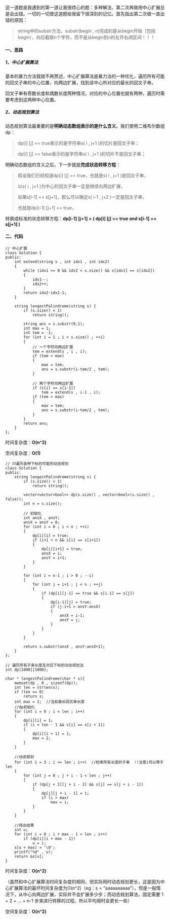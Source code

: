 这一道题是我遇到的第一道让我很烦心的题：多种解法、第二次再做用中心扩展总是会出错。一切的一切使这道题给我留下很深刻的记忆。首先指出第二次做一直出错的原因：

> string中的substr方法，substr(begin , n)完成的是从begin开始（包括begin），向后截取n个字符，而不是从begin到n的左开右闭区间！！！

#### 一、思路

##### 1、中心扩展算法

基本的暴力方法我就不再赘述，中心扩展算法是暴力法的一种优化，遍历所有可能的回文子串的中心位置，向两边扩展，找到该中心所对应的最长的回文子串。

回文子串有奇数长度和偶数长度两种情况，对应的中心位置也就有两种，遍历时需要考虑到这两种中心位置。

##### 2、动态规划算法

动态规划算法最重要的是**明确动态数组表示的是什么含义**。我们使用二维布尔数组dp：

> dp[i] [j] == true表示的是字符串s( i , j+1 )的切片是回文子串；
>
> dp[i] [j] == false表示的是字符串s( i , j+1 )的切片不是回文子串；

明确动态数组的含义之后，下一步就是**完成状态转移方程**：

> 假设我们已经知道dp[i] [j] == true，也就是s( i , j+1 )是回文子串，
>
> 以s( i , j+1 )为中心的回文子串一定是继续向两边扩展，
>
> 如果s[i-1] == s[j+1]，那么可以确定s( i-1 , j+2 )一定是回文子串，
>
> 也就是dp[i-1] [j+1] == true，

转换成标准的状态转移方程：**dp[i-1] [j+1] = ( dp[i] [j] == true and s[i-1] == s[j+1] )**

#### 二、代码

```
// 中心扩展
class Solution {
public:
    int extend(string s , int idx1 , int idx2)
    {
        while (idx1 >= 0 && idx2 < s.size() && s[idx1] == s[idx2])
        {
            idx1--;
            idx2++;
        }
        return idx2-idx1-1;
    }

    string longestPalindrome(string s) {
        if (s.size() < 1)
            return string();

        string ans = s.substr(0,1);
        int max = 1;
        int tem = -1;
        for (int i = 1 ; i < s.size() ; ++i)
        {
            // 一个字符向两边扩展
            tem = extend(s , i , i);
            if (tem > max)
            {
                max = tem;
                ans = s.substr(i-tem/2 , tem);
            }
            
            // 两个字符向两边扩展
            if (s[i] == s[i-1])
                tem = extend(s , i-1 , i);
            if (tem > max)
            {
                max = tem;
                ans = s.substr(i-tem/2 , tem);
            }
        }
        return ans;
    }
};
```

时间复杂度：**O(n^2)**

空间复杂度：**O(1)**

```
// 只遍历各种下标的可能的动态规划
class Solution {
public:
    string longestPalindrome(string s) {
        if (s.size() < 1)
            return string();

        vector<vector<bool>> dp(s.size() , vector<bool>(s.size() , false));
        int n = s.size();

        // 初始化
        int ansX , ansY;
        ansX = ansY = 0;
        for (int i = 0 ; i < n ; ++i)
        {
            dp[i][i] = true;
            if (i+1 < n && s[i] == s[i+1])
            {
                dp[i][i+1] = true;
                ansX = i;
                ansY = i+1;
            }
        }

        for (int i = n-1 ; i > 0 ; --i)
        {
            for (int j = i+1 ; j < n ; ++j)
            {
                if (dp[i][j-1] == true && s[i-1] == s[j])
                {
                    dp[i-1][j] = true;
                    if (j-i+1 > ansY-ansX)
                    {
                        ansX = i-1;
                        ansY = j;
                    }
                }
            }
        }

        return s.substr(ansX , ansY-ansX+1);
    }
};
```

```
// 遍历所有子串长度及对应下标的动态规划法
int dp[1000][1000];

char * longestPalindrome(char * s){
    memset(dp , 0 , sizeof(dp));
    int len = strlen(s);
    if (len == 0)
		return s; 
    int max = 1;  //当前最长回文串长度
    //dp初始化
    for (int i = 0 ; i < len ; i++)
    {
        dp[i][i] = 1;
        if (i < len - 1 && s[i] == s[i + 1])
        {
            dp[i][i + 1] = 1;
            max = 2;
		}
    }
    
    //动态规划
    for (int i = 3 ; i <= len ; i++)  //检索所有长度的子串  !!注意i可以等于len 
    {
        for (int j = 0 ; j + i - 1 < len ; j++)
        {
            if (dp[j + 1][j + i - 2] && s[j] == s[j + i - 1])
            {
                dp[j][j + i - 1] = 1;
                if (i > max)
                    max = i;
			}
        }
    }
    
    //得出结果
    int u;
    for (int i = 0 ; i + max - 1 < len ; i++)
        if (dp[i][i + max - 1])
            u = i;
    s[u + max] = '\0';
    printf("%d" , u);
    return &s[u];
} 
```

时间复杂度：**O(n^2)**

（虽然和中心扩展算法时间复杂度的相同，但实际用时动态规划更长，这是因为中心扩展算法的最坏时间复杂度为O(n^2)（eg：s = “aaaaaaaaaa”），但是一般情况下，从中心向两边扩展，实际并不会扩展多少步；而动态规划算法，固定需要 1 + 2 + ... + n-1 步来进行转移的过程。所以平均用时会更长一些）

空间复杂度：**O(n^2)**